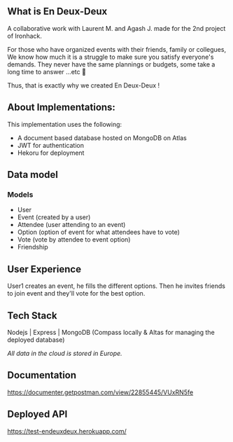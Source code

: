 
## What is En Deux-Deux

A collaborative work with Laurent M. and Agash J. made for the 2nd project of Ironhack. 

For those who have organized events with their friends, family or collegues,
We know how much it is a struggle to make sure you satisfy everyone's demands.
They never have the same plannings or budgets, some take a long time to answer ...etc 🤯

Thus, that is exactly why we created En Deux-Deux !



## About Implementations:

This implementation uses the following:
   - A document based database hosted on MongoDB on Atlas
   - JWT for authentication
   - Hekoru for deployment 



## Data model

### Models
- User
- Event (created by a user)
- Attendee (user attending to an event)
- Option (option of event for what attendees have to vote)
- Vote (vote by attendee to event option)
- Friendship



## User Experience
User1 creates an event, he fills the different options.
Then he invites friends to join event and they'll vote for the best option.



## Tech Stack

Nodejs | Express | MongoDB (Compass locally & Altas for managing the deployed database)

_All data in the cloud is stored in Europe._



## Documentation

https://documenter.getpostman.com/view/22855445/VUxRN5fe


## Deployed API

https://test-endeuxdeux.herokuapp.com/
